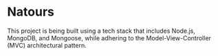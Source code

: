 # Natours
This project is being built using a tech stack that includes Node.js, MongoDB, and Mongoose, while adhering to the Model-View-Controller (MVC) architectural pattern.
